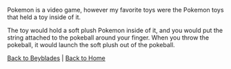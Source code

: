 Pokemon is a video game, however my favorite toys were the Pokemon toys that held a toy inside of it.

The toy would hold a soft plush Pokemon inside of it, and you would put the string attached to the pokeball around your finger. When you throw the pokeball, it would launch the soft plush out of the pokeball.


[Back to Beyblades](beyblades.md) | [Back to Home](README.md)
